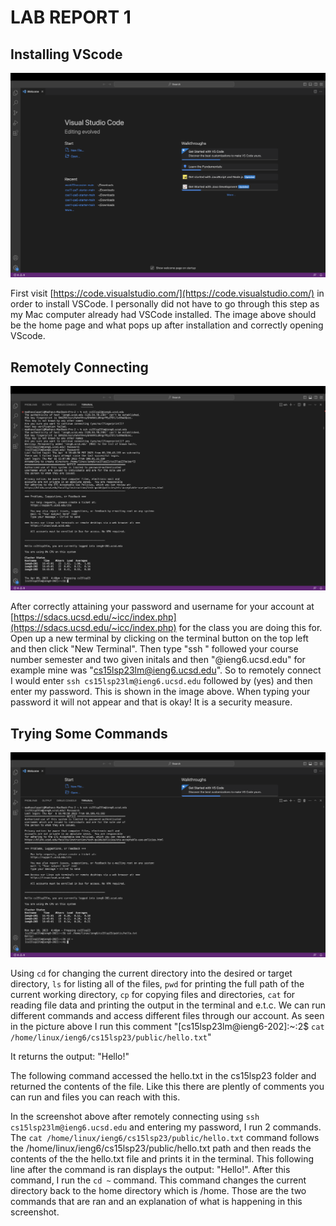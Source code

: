 <h1>LAB REPORT 1</h1>


<h2>Installing VScode</h2>

![Image](image1.png)


First visit [https://code.visualstudio.com/](https://code.visualstudio.com/) in order to install VSCode. I personally did not have to go through this step as my Mac computer already had VSCode installed.
The image above should be the home page and what pops up after installation and correctly opening VScode.




<h2>Remotely Connecting</h2>

![Image](image2.png)

After correctly attaining your password and username for your account at [https://sdacs.ucsd.edu/~icc/index.php](https://sdacs.ucsd.edu/~icc/index.php) for the class you are doing this for. Open up a new terminal by clicking on the terminal button on the top left and then click "New Terminal".
Then type "ssh " followed your course number semester and two given initals and then "@ieng6.ucsd.edu" for example mine was "cs15lsp23lm@ieng6.ucsd.edu". 
So to remotely connect I would enter `ssh cs15lsp23lm@ieng6.ucsd.edu` followed by (yes)  and then enter my password. This is shown in the image above. When typing your password it will not appear and that is okay! It is a security measure.




<h2>Trying Some Commands</h2>

![Image](image3.png)

Using `cd` for changing the current directory into the desired or target directory, `ls` for listing all of the files, `pwd` for printing the full path of the current working directory, `cp` for copying files and directories, `cat` for reading file data and printing the output in the terminal and e.t.c. We can run different commands and access different files through our account. As seen in the picture above I run this comment "[cs15lsp23lm@ieng6-202]:~:2$ `cat /home/linux/ieng6/cs15lsp23/public/hello.txt`"

It returns the output:
"Hello!"

The following command accessed the hello.txt in the cs15lsp23 folder and returned the contents of the file. Like this there are plently of comments you can run and files you can reach with this.

In the screenshot above after remotely connecting using `ssh cs15lsp23lm@ieng6.ucsd.edu` and entering my password, I run 2 commands. The `cat /home/linux/ieng6/cs15lsp23/public/hello.txt` command follows the /home/linux/ieng6/cs15lsp23/public/hello.txt path and then reads the contents of the the hello.txt file and prints it in the terminal. This following line after the command is ran displays the output: "Hello!". After this command, I run the `cd ~` command. This command changes the current directory back to the home directory which is /home. Those are the two commands that are ran and an explanation of what is happening in this screenshot.

